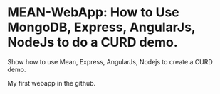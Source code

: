 MEAN-WebApp: How to Use MongoDB, Express, AngularJs, NodeJs to do a CURD demo.
===========

Show how to use Mean, Express, AngularJs, Nodejs to create a CURD demo.

My first webapp in the github.


